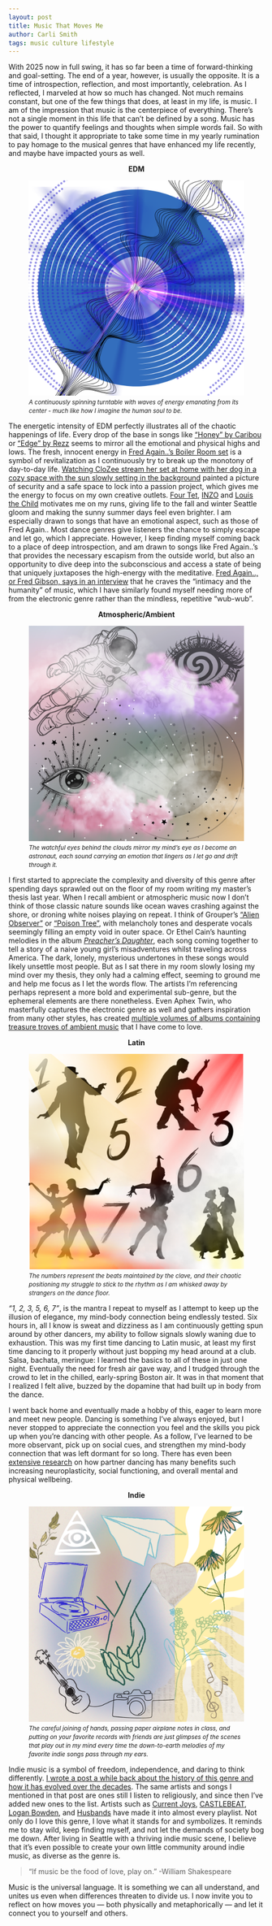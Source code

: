 ```yaml
---
layout: post
title: Music That Moves Me
author: Carli Smith
tags: music culture lifestyle
---
```


With 2025 now in full swing, it has so far been a time of forward-thinking and goal-setting. The end of a year, however, is usually the opposite. It is a time of introspection, reflection, and most importantly, celebration. As I reflected, I marveled at how so much has changed. Not much remains constant, but one of the few things that does, at least in my life, is music. I am of the impression that music is the centerpiece of everything. There’s not a single moment in this life that can’t be defined by a song. Music has the power to quantify feelings and thoughts when simple words fail. So with that said, I thought it appropriate to take some time in my yearly rumination to pay homage to the musical genres that have enhanced my life recently, and maybe have impacted yours as well. 



<center><b> EDM </b></center>

<figure>
  <img src='/images/Music_EDM.png'>
  <figcaption><small> <i> A continuously spinning turntable with waves of energy emanating from its center - much like how I imagine the human soul to be. </i></small></figcaption>
</figure>


The energetic intensity of EDM perfectly illustrates all of the chaotic happenings of life. Every drop of the base in songs like [“Honey” by Caribou](https://youtu.be/yC0r8RCYyvY?si=qRh0OrmqANvaEyCy) or [“Edge” by Rezz](https://youtu.be/2oIAQSUt9mo?si=c9SKrfEf7R3NZfS7) seems to mirror all the emotional and physical highs and lows. The fresh, innocent energy in [Fred Again..’s Boiler Room set](https://youtu.be/c0-hvjV2A5Y?si=IkvAue8UxYWPqGYo) is a symbol of revitalization as I continuously try to break up the monotony of day-to-day life. [Watching CloZee stream her set at home with her dog in a cozy space with the sun slowly setting in the background](https://www.youtube.com/live/EnYmqdQA73s?si=kD7NeUE3QSVSYcfs) painted a picture of security and a safe space to lock into a passion project, which gives me the energy to focus on my own creative outlets. [Four Tet](https://youtu.be/Ca6pjR2TLns?si=uDiyvRIvZznC29Yl), [INZO](https://youtu.be/luQSQuCHtcI?si=mCS3fm1zdvjNSqjz) and [Louis the Child](https://youtu.be/PTz2xKKAclg?si=Nuf3cUjfOnsIGJvH) motivates me on my runs, giving life to the fall and winter Seattle gloom and making the sunny summer days feel even brighter.  I am especially drawn to songs that have an emotional aspect, such as those of Fred Again.. Most dance genres give listeners the chance to simply escape and let go, which I appreciate. However, I keep finding myself coming back to a place of deep introspection, and am drawn to songs like Fred Again..’s that provides the necessary escapism from the outside world, but also an opportunity to dive deep into the subconscious and access a state of being that uniquely juxtaposes the high-energy with the meditative. [Fred Again.., or Fred Gibson, says in an interview](https://www.rollingstone.co.uk/music/fred-again-actual-life-interview-16307/) that he craves the “intimacy and the humanity” of music, which I have similarly found myself needing more of from the electronic genre rather than the mindless, repetitive “wub-wub”.



<center><b> Atmospheric/Ambient </b></center>

<figure>
  <img src='/images/Music_ambient.png'>
  <figcaption><small> <i> The watchful eyes behind the clouds mirror my mind’s eye as I become an astronaut, each sound carrying an emotion that lingers as I let go and drift through it. </i></small></figcaption>
</figure>


I first started to appreciate the complexity and diversity of this genre after spending days sprawled out on the floor of my room writing my master’s thesis last year. When I recall ambient or atmospheric music now I don’t think of those classic nature sounds like ocean waves crashing against the shore, or droning white noises playing on repeat. I think of Grouper’s [“Alien Observer”](https://youtu.be/eVqFnuaW4JQ?si=r5OJYpRCSher-NeL) or [“Poison Tree”](https://youtu.be/6gnKBDlJutA?si=vMLP66UzUEQb6ISx), with melancholy tones and desperate vocals seemingly filling an empty void in outer space. Or Ethel Cain’s haunting melodies in the album *[Preacher’s Daughter](https://www.youtube.com/watch?v=w48dgEpUOAY&list=PLI6kLIhBBwmSdjKUR0GgKuAu7j3uhcZJZ)*, each song coming together to tell a story of a naive young girl’s misadventures whilst traveling across America. The dark, lonely, mysterious undertones in these songs would likely unsettle most people. But as I sat there in my room slowly losing my mind over my thesis, they only had a calming effect, seeming to ground me and help me focus as I let the words flow. The artists I’m referencing perhaps represent a more bold and experimental sub-genre, but the ephemeral elements are there nonetheless. Even Aphex Twin, who masterfully captures the electronic genre as well and gathers inspiration from many other styles, has created [multiple volumes of albums containing treasure troves of ambient music](https://www.youtube.com/watch?v=i524g6JMkwI&list=PLZLc0F94U2D2RHnF01I42PykVfaTQkd-y) that I have come to love. 



<center><b> Latin </b></center>

<figure>
  <img src='/images/Music_Latin.png'>
  <figcaption><small> <i> The numbers represent the beats maintained by the clave, and their chaotic positioning my struggle to stick to the rhythm as I am whisked away by strangers on the dance floor. </i></small></figcaption>
</figure>


*“1, 2, 3, 5, 6, 7”*, is the mantra I repeat to myself as I attempt to keep up the illusion of elegance, my mind-body connection being endlessly tested. Six hours in, all I know is sweat and dizziness as I am continuously getting spun around by other dancers, my ability to follow signals slowly waning due to exhaustion. This was my first time dancing to Latin music, at least my first time dancing to it properly without just bopping my head around at a club. Salsa, bachata, meringue: I learned the basics to all of these in just one night. Eventually the need for fresh air gave way, and I trudged through the crowd to let in the chilled, early-spring Boston air. It was in that moment that I realized I felt alive, buzzed by the dopamine that had built up in body from the dance. 

I went back home and eventually made a hobby of this, eager to learn more and meet new people. Dancing is something I’ve always enjoyed, but I never stopped to appreciate the connection you feel and the skills you pick up when you’re dancing with other people. As a follow, I’ve learned to be more observant, pick up on social cues, and strengthen my mind-body connection that was left dormant for so long. There has even been [extensive research](https://pmc.ncbi.nlm.nih.gov/articles/PMC5267615/#abstract1) on how partner dancing has many benefits such increasing neuroplasticity, social functioning, and overall mental and physical wellbeing. 



<center><b> Indie </b></center>

<figure>
  <img src='/images/Music_indie.png'>
  <figcaption><small> <i> The careful joining of hands, passing paper airplane notes in class, and putting on your favorite records with friends are just glimpses of the scenes that play out in my mind every time the down-to-earth melodies of my favorite indie songs pass through my ears. </i></small></figcaption>
</figure>

Indie music is a symbol of freedom, independence, and daring to think differently. [I wrote a post a while back about the history of this genre and how it has evolved over the decades](https://solariachip.com/indie/). The same artists and songs I mentioned in that post are ones still I listen to religiously, and since then I’ve added new ones to the list. Artists such as [Current Joys](https://youtu.be/-ETAWC8pKww?si=qgKbL7RfQtGNX4i5), [CASTLEBEAT](https://youtu.be/16Rbi3MgOXc?si=rjY4chhdCuhWg2sK), [Logan Bowden](https://youtu.be/VDvPuRAsxuI?si=82m1mPIzUw3JVE67), and [Husbands](https://youtu.be/FL8gi0tSCNE?si=KAyNeEoa7KatmoBo) have made it into almost every playlist. Not only do I love this genre, I love what it stands for and symbolizes. It reminds me to stay wild, keep finding myself, and not let the demands of society bog me down. After living in Seattle with a thriving indie music scene, I believe that it’s even possible to create your own little community around indie music, as diverse as the genre is. 

>“If music be the food of love, play on.” -William Shakespeare 

Music is the universal language. It is something we can all understand, and unites us even when differences threaten to divide us. I now invite you to reflect on how moves you — both physically and metaphorically — and let it connect you to yourself and others.
